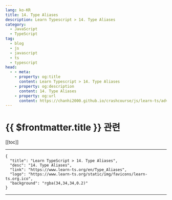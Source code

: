 ```yaml
---
lang: ko-KR
title: 14. Type Aliases
description: Learn Typescript > 14. Type Aliases
category: 
  - JavaScript
  - TypeScript
tag: 
  - blog
  - js
  - javascript
  - ts
  - typescript
head:
  - - meta:
    - property: og:title
      content: Learn Typescript > 14. Type Aliases
    - property: og:description
      content: 14. Type Aliases
    - property: og:url
      content: https://chanhi2000.github.io/crashcourse/js/learn-ts/advanced/14.html
---
```


# {{ $frontmatter.title }} 관련

[[toc]]

---

```component VPCard
{
  "title": "Learn TypeScript > 14. Type Aliases",
  "desc": "14. Type Aliases",
  "link": "https://www.learn-ts.org/en/Type_Aliases",
  "logo": "https://www.learn-ts.org/static/img/favicons/learn-ts.org.ico",
  "background": "rgba(34,34,34,0.2)"
}
```

---

<TagLinks />